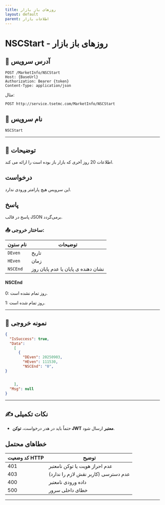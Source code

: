 ```yaml
---
title: روزهای باز بازار
layout: default
parent: اطلاعات بازار
---
```


# NSCStart - روزهای باز بازار

## 📌 آدرس سرویس

```
POST /MarketInfo/NSCStart
Host: {BaseUrl}
Authorization: Bearer {token}
Content-Type: application/json
```

مثال:
```
POST http://service.tsetmc.com/MarketInfo/NSCStart
```

## 🧾 نام سرویس

`NSCStart`

---

## 🎯 توضیحات

اطلاعات 20 روز آخری که بازار باز بوده است را ارائه می کند.

## درخواست

این سرویس هیچ پارامتر ورودی ندارد. 

## پاسخ

پاسخ در قالب JSON برمی‌گردد.

### 📤 ساختار خروجی:

| نام ستون | توضیحات |
|---|---|
| `DEven` | تاریخ |
| `HEven` | زمان |
| `NSCEnd` | نشان دهنده ی پایان یا عدم پایان روز |

#### NSCEnd
  0: روز تمام نشده است.

  1: روز تمام شده است.

---

## 📄 نمونه خروجی

```json
{
  "IsSuccess": true,
  "Data":
    [
      {
        "DEven": 20250903,
        "HEven": 111530,
        "NSCEnd": "0",
}


    ],
  "Msg": null
}
```

---

## ✍️ نکات تکمیلی
- حتماً باید در هدر درخواست، **توکن JWT معتبر** ارسال شود.

## خطاهای محتمل

| کد وضعیت HTTP | توضیح |
|---------------|-------|
| 401 | عدم احراز هویت یا توکن نامعتبر |
| 403 | عدم دسترسی (کاربر نقش لازم را ندارد) |
| 400 | داده ورودی نامعتبر |
| 500 | خطای داخلی سرور |

---


